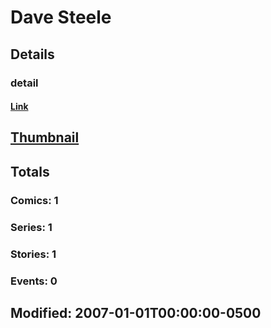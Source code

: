 # Dave  Steele 
## Details
### detail
#### [Link](http://marvel.com/comics/creators/3815/dave_steele?utm_campaign=apiRef&utm_source=225578a89fc76f3d20fbffda5d17a88d)
## [Thumbnail](http://i.annihil.us/u/prod/marvel/i/mg/b/40/image_not_available.jpg)
## Totals
### Comics: 1
### Series: 1
### Stories: 1
### Events: 0
## Modified: 2007-01-01T00:00:00-0500